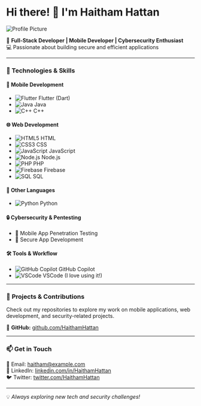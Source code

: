 # Hi there! 👋 I'm Haitham Hattan

![Profile Picture](https://avatars.githubusercontent.com/u/162068695?v=4)  

🚀 **Full-Stack Developer | Mobile Developer | Cybersecurity Enthusiast**  
💻 Passionate about building secure and efficient applications

---

### 🔹 Technologies & Skills

#### 📱 **Mobile Development**
- ![Flutter](https://img.shields.io/badge/Flutter-02569B?style=flat&logo=flutter&logoColor=white) Flutter (Dart)
- ![Java](https://img.shields.io/badge/Java-ED8B00?style=flat&logo=java&logoColor=white) Java
- ![C++](https://img.shields.io/badge/C++-00599C?style=flat&logo=c%2B%2B&logoColor=white) C++

#### 🌐 **Web Development**
- ![HTML5](https://img.shields.io/badge/HTML5-E34F26?style=flat&logo=html5&logoColor=white) HTML
- ![CSS3](https://img.shields.io/badge/CSS3-1572B6?style=flat&logo=css3&logoColor=white) CSS
- ![JavaScript](https://img.shields.io/badge/JavaScript-F7DF1E?style=flat&logo=javascript&logoColor=black) JavaScript
- ![Node.js](https://img.shields.io/badge/Node.js-43853D?style=flat&logo=node.js&logoColor=white) Node.js
- ![PHP](https://img.shields.io/badge/PHP-777BB4?style=flat&logo=php&logoColor=white) PHP
- ![Firebase](https://img.shields.io/badge/Firebase-FFCA28?style=flat&logo=firebase&logoColor=black) Firebase
- ![SQL](https://img.shields.io/badge/SQL-4479A1?style=flat&logo=mysql&logoColor=white) SQL

#### 🐍 **Other Languages**
- ![Python](https://img.shields.io/badge/Python-3776AB?style=flat&logo=python&logoColor=white) Python

#### 🔒 **Cybersecurity & Pentesting**
- 🔹 Mobile App Penetration Testing
- 🔹 Secure App Development

#### 🛠️ **Tools & Workflow**
- ![GitHub Copilot](https://img.shields.io/badge/GitHub_Copilot-000000?style=flat&logo=github&logoColor=white) GitHub Copilot
- ![VSCode](https://img.shields.io/badge/VSCode-007ACC?style=flat&logo=visual%20studio%20code&logoColor=white) VSCode (I love using it!)

---

### 📌 **Projects & Contributions**
Check out my repositories to explore my work on mobile applications, web development, and security-related projects.

🔗 **GitHub:** [github.com/HaithamHattan](https://github.com/HaithamHattan)

---

### 📫 **Get in Touch**
📧 Email: haitham@example.com  
💼 LinkedIn: [linkedin.com/in/HaithamHattan](https://linkedin.com/in/HaithamHattan)  
🐦 Twitter: [twitter.com/HaithamHattan](https://twitter.com/HaithamHattan)

---

💡 *Always exploring new tech and security challenges!*
